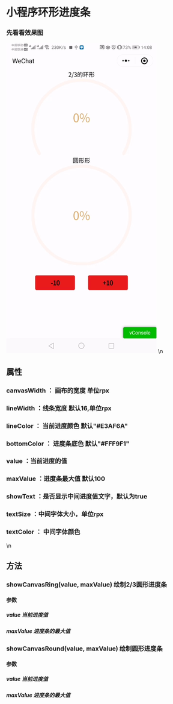 # 小程序环形进度条

### 先看看效果图
![](https://github.com/954469291/ProgressView/blob/master/static/images/jindu.gif)
\n
## 属性
 ### canvasWidth ： 画布的宽度 单位rpx
 ### lineWidth ：线条宽度 默认16,单位rpx
 ### lineColor ： 当前进度颜色 默认"#E3AF6A"
 ### bottomColor ： 进度条底色 默认"#FFF9F1"
 ### value ：当前进度的值 
 ### maxValue ：进度条最大值 默认100
 ### showText ：是否显示中间进度值文字，默认为true
 ### textSize ：中间字体大小，单位rpx
 ### textColor ： 中间字体颜色
 \n
 ## 方法
 ### showCanvasRing(value, maxValue) 绘制2/3圆形进度条
 #### 参数
 ##### value 当前进度值
 ##### maxValue 进度条的最大值
 
 ### showCanvasRound(value, maxValue) 绘制圆形进度条
 #### 参数
 ##### value 当前进度值
 ##### maxValue 进度条的最大值
 
